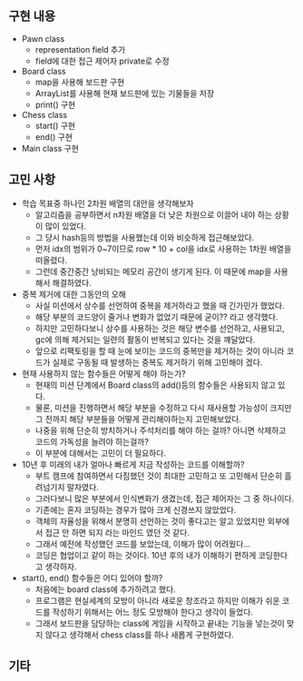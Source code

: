## 구현 내용
- Pawn class
  + representation field 추가
  + field에 대한 접근 제어자 private로 수정
- Board class
  + map을 사용해 보드판 구현
  + ArrayList를 사용해 현재 보드판에 있는 기물들을 저장
  + print() 구현
- Chess class
  + start() 구현
  + end() 구현
- Main class 구현

## 고민 사항
- 학습 목표중 하나인 2차원 배열의 대안을 생각해보자
  + 알고리즘을 공부하면서 n차원 배열을 더 낮은 차원으로 이끌어 내야 하는 상황이 많이 있었다.
  + 그 당시 hash등의 방법을 사용했는데 이와 비슷하게 접근해보았다.
  + 먼저 idx의 범위가 0~7이므로 row * 10 + col을 idx로 사용하는 1차원 배열을 떠올렸다.
  + 그런데 중간중간 낭비되는 메모리 공간이 생기게 된다. 이 때문에 map을 사용해서 해결하였다.
- 중복 제거에 대한 그동안의 오해
  + 사실 미션에서 상수를 선언하여 중복을 제거하라고 했을 때 긴가민가 했었다.
  + 해당 부분의 코드양이 줄거나 변화가 없었기 때문에 굳이?? 라고 생각했다.
  + 하지만 고민하다보니 상수를 사용하는 것은 해당 변수를 선언하고, 사용되고, gc에 의해 제거되는 일련의 활동이 반복되고 있다는 것을 꺠달았다.
  + 앞으로 리팩토링을 할 때 눈에 보이는 코드의 중복만을 제거하는 것이 아니라 코드가 실제로 구동될 때 발생하는 중복도 제거하기 위해 고민해야 겠다.
- 현재 사용하지 않는 함수들은 어떻게 해야 하는가?
  + 현재의 미션 단계에서 Board class의 add()등의 함수들은 사용되지 않고 있다.
  + 물론, 미션을 진행하면서 해당 부분을 수정하고 다시 재사용할 가능성이 크지만 그 전까지 해당 부분들을 어떻게 관리해야하는지 고민해보았다.
  + 나중을 위해 단순히 방치하거나 주석처리를 해야 하는 걸까? 아니면 삭제하고 코드의 가독성을 늘려야 하는걸까?
  + 이 부분에 대해서는 고민이 더 필요하다.
- 10년 후 미래의 내가 얼마나 빠르게 지금 작성하는 코드를 이해할까?
  + 부트 캠프에 참여하면서 다짐했던 것이 최대한 고민하고 또 고민해서 단순히 흘려넘기지 말자였다.
  + 그러다보니 많은 부분에서 인식변화가 생겼는데, 접근 제어자는 그 중 하나이다.
  + 기존에는 혼자 코딩하는 경우가 많아 크게 신경쓰지 않았었다.
  + 객체의 자율성을 위해서 분명히 선언하는 것이 좋다고는 알고 있었지만 외부에서 접근 안 하면 되지 라는 마인드 였던 것 같다.
  + 그래서 예전에 작성했던 코드를 보았는데, 이해가 많이 어려웠다...
  + 코딩은 협업이고 같이 하는 것이다. 10년 후의 내가 이해하기 편하게 코딩한다고 생각하자.
- start(), end() 함수들은 어디 있어야 할까?
  + 처음에는 board class에 추가하려고 했다.
  + 프로그램은 현실세계의 모방이 아니라 새로운 창조라고 하지만 이해가 쉬운 코드를 작성하기 위해서는 어느 정도 모방해야 한다고 생각이 들었다.
  + 그래서 보드판을 담당하는 class에 게임을 시작하고 끝내는 기능을 넣는것이 맞지 않다고 생각해서 chess class를 하나 새롭게 구현하였다.

## 기타
